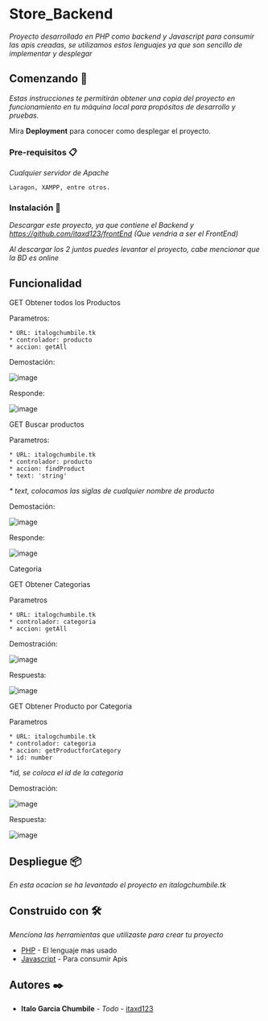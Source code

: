 # Store_Backend

_Proyecto desarrollado en PHP como backend y Javascript para consumir las apis creadas, se utilizamos estos lenguajes ya que son sencillo de implementar y desplegar_

## Comenzando 🚀

_Estas instrucciones te permitirán obtener una copia del proyecto en funcionamiento en tu máquina local para propósitos de desarrollo y pruebas._

Mira **Deployment** para conocer como desplegar el proyecto.

### Pre-requisitos 📋

_Cualquier servidor de Apache_

```
Laragon, XAMPP, entre otros.
```

### Instalación 🔧

_Descargar este proyecto, ya que contiene el Backend y https://github.com/itaxd123/frontEnd (Que vendria a ser el FrontEnd)_

_Al descargar los 2 juntos puedes levantar el proyecto, cabe mencionar que la BD es online_

## Funcionalidad 

GET Obtener todos los Productos

Parametros: 
```
* URL: italogchumbile.tk
* controlador: producto
* accion: getAll
```
Demostación: 

![image](https://user-images.githubusercontent.com/29291465/201018059-f5866ca6-061d-4c1f-a2bc-14a6633d6128.png)

Responde: 

![image](https://user-images.githubusercontent.com/29291465/201018521-c20967d7-ff46-46dc-8222-d7795d4cfe58.png)


GET Buscar productos

Parametros:
```
* URL: italogchumbile.tk
* controlador: producto
* accion: findProduct
* text: 'string'
```
_* text, colocamos las siglas de cualquier nombre de producto_

Demostación: 

![image](https://user-images.githubusercontent.com/29291465/201018373-e21cccfe-3259-4529-8189-74e0b91717ed.png)

Responde:

![image](https://user-images.githubusercontent.com/29291465/201018442-1e678134-f077-48fc-b1b8-187f2792da6e.png)

Categoria

GET Obtener Categorias

Parametros
```
* URL: italogchumbile.tk
* controlador: categoria
* accion: getAll
```
Demostración:

![image](https://user-images.githubusercontent.com/29291465/201018916-d94384b4-83c0-402c-a565-59baa57c0cad.png)

Respuesta:

![image](https://user-images.githubusercontent.com/29291465/201018982-eb261686-5f3b-43f0-aff8-13984a753b60.png)


GET Obtener Producto por Categoria

Parametros
```
* URL: italogchumbile.tk
* controlador: categoria
* accion: getProductforCategory
* id: number
```

_*id, se coloca el id de la categoria_

Demostración:

![image](https://user-images.githubusercontent.com/29291465/201019282-f1094d59-c5a7-4587-856f-fd783378e9da.png)

Respuesta:

![image](https://user-images.githubusercontent.com/29291465/201019374-f9c6ac16-4702-48c4-a198-283fc0818463.png)


## Despliegue 📦

_En esta ocacion se ha levantado el proyecto en italogchumbile.tk_

## Construido con 🛠️

_Menciona las herramientas que utilizaste para crear tu proyecto_

* [PHP](https://www.php.net/) - El lenguaje mas usado
* [Javascript](https://developer.mozilla.org/) - Para consumir Apis

## Autores ✒️

* **Italo Garcia Chumbile** - *Todo* - [itaxd123 ](https://github.com/itaxd123/)



